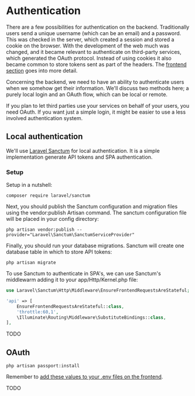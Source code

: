 # Authentication

There are a few possibilities for authentication on the backend. Traditionally users send a unique username (which can be an email) and a password. This was checked in the server, which created a session and stored a cookie on the browser. With the development of the web much was changed, and it became relevant to authenticate on third-party services, which generated the OAuth protocol. Instead of using cookies it also became common to store tokens sent as part of the headers. The [frontend section](../frontend/authentication.md) goes into more detail.

Concerning the backend, we need to have an ability to authenticate users when we somehow get their information. We'll discuss two methods here; a purely local login and an OAuth flow, which can be local or remote.

If you plan to let third parties use your services on behalf of your users, you need OAuth. If you want just a simple login, it might be easier to use a less involved authentication system.

## Local authentication

We'll use [Laravel Sanctum](https://laravel.com/docs/7.x/sanctum) for local authentication. It is a simple implementation generate API tokens and SPA authentication.

### Setup

Setup in a nutshell:

```
composer require laravel/sanctum
```

Next, you should publish the Sanctum configuration and migration files using the vendor:publish Artisan command. The sanctum configuration file will be placed in your config directory:

```
php artisan vendor:publish --provider="Laravel\Sanctum\SanctumServiceProvider"
```

Finally, you should run your database migrations. Sanctum will create one database table in which to store API tokens:

```
php artisan migrate
```

To use Sanctum to authenticate in SPA's, we can use Sanctum's middlewarm adding it to your app/Http/Kernel.php file:

```php
use Laravel\Sanctum\Http\Middleware\EnsureFrontendRequestsAreStateful;

'api' => [
    EnsureFrontendRequestsAreStateful::class,
    'throttle:60,1',
    \Illuminate\Routing\Middleware\SubstituteBindings::class,
],
```

TODO

## OAuth

```shell
php artisan passport:install
```

Remember to [add these values to your .env files on the frontend](../frontend/authentication.md).

TODO
